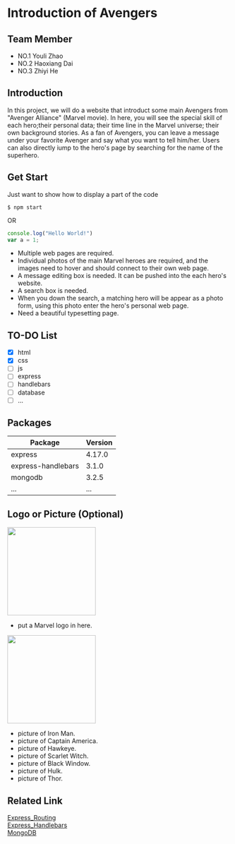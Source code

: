 # Introduction of Avengers
## Team Member
* NO.1 Youli Zhao
* NO.2 Haoxiang Dai
* NO.3 Zhiyi He

## Introduction
In this project, we will do a website that introduct some main Avengers from "Avenger Alliance" (Marvel movie). In here, you will see the special skill of each hero;their personal data; their time line in the Marvel universe; their own background stories. As a fan of Avengers, you can leave a message under your favorite Avenger and say what you want to tell him/her. Users can also directly iump to the hero's page by searching for the name of the superhero.

## Get Start
Just want to show how to display a part of the code
```
$ npm start
```
OR <br>
```javascript
console.log("Hello World!")
var a = 1;
```

* Multiple web pages are required.
* Individual photos of the main Marvel heroes are required, and the images need to hover and should connect to their own web page.
* A message editing box is needed. It can be pushed into the each hero's website.
* A search box is needed.
* When you down the search, a matching hero will be appear as a photo form, using this photo enter the hero's personal web page.
* Need a beautiful typesetting page.


## TO-DO List
- [X] html
- [X] css
- [ ] js
- [ ] express
- [ ] handlebars
- [ ] database
- [ ] ...

## Packages
|Package|Version|
|------|-----|
|express|4.17.0|
|express-handlebars|3.1.0|
|mongodb|3.2.5|
|...|...|
## Logo or Picture (Optional)
<img src = "http://dustyroom.com/wp-content/uploads/2017/01/empty-featured2-1.png" height="200">

* put a Marvel logo in here.
<img src="https://www.redwolf.in/image/catalog/stickers/marvel-avengers-logo-sticker.jpg" height="200">

* picture of Iron Man.
* picture of Captain America.
* picture of Hawkeye.
* picture of Scarlet Witch.
* picture of Black Window.
* picture of Hulk.
* picture of Thor.



## Related Link
<a href="https://expressjs.com/en/guide/routing.html">Express_Routing</a><br>
<a href="https://github.com/ericf/express-handlebars">Express_Handlebars</a><br>
<a href="https://docs.mongodb.com/manual/">MongoDB</a>
